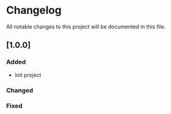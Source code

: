 # Changelog

All notable changes to this project will be documented in this file.

## [1.0.0] 
### Added
* Init project

### Changed

### Fixed
